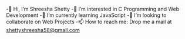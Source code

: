 -👋 Hi, I’m Shreesha Shetty
-👀 I’m interested in C Programming and Web Development
-🌱 I’m currently learning JavaScript
-💪 I’m looking to collaborate on Web Projects
-📫 How to reach me: Drop me a mail at shettyshreesha58@gmail.com

